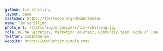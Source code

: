 ```yaml
---
github: tim-schilling
layout: base
mastodon: https://fosstodon.org/@CodenameTim
name: Tim Schilling
photo_url: /static/img/organizers/tim-schilling.jpg
role: DEFNA Secretary, Marketing co-chair, Community team, Code of Conduct team
twitter: CodenameTim
website: https://www.better-simple.com/
---
```

